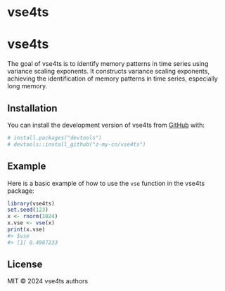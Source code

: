 vse4ts
================

<!-- badges: start -->
<!-- badges: end -->

# vse4ts

The goal of vse4ts is to identify memory patterns in time series using
variance scaling exponents. It constructs variance scaling exponents,
achieving the identification of memory patterns in time series,
especially long memory.

## Installation

You can install the development version of vse4ts from
[GitHub](https://github.com/) with:

``` r
# install.packages("devtools")
# devtools::install_github("z-my-cn/vse4ts")
```

## Example

Here is a basic example of how to use the `vse` function in the vse4ts
package:

``` r
library(vse4ts)
set.seed(123)
x <- rnorm(1024)
x.vse <- vse(x)
print(x.vse)
#> $vse
#> [1] 0.4987233
```

## License

MIT © 2024 vse4ts authors

